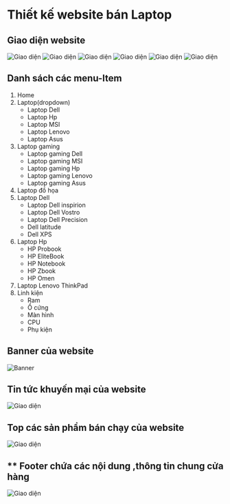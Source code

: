 # **Thiết kế website bán Laptop**
## **Giao diện website**
![Giao diện](img/gd1.png)
![Giao diện](img/gd2.png)
![Giao diện](img/gd3.png)
![Giao diện](img/gd4.png)
![Giao diện](img/gd5.png)
![Giao diện](img/gd6.png)

<div style="page-break-after: always;"></div>

## **Danh sách các menu-Item**
1. Home
2. Laptop(dropdown)
    * Laptop Dell
    * Laptop Hp
    * Laptop MSI
    * Laptop Lenovo
    * Laptop Asus
3. Laptop gaming
    * Laptop gaming Dell
    * Laptop gaming MSI
    * Laptop gaming Hp
    * Laptop gaming Lenovo
    * Laptop gaming Asus
4. Laptop đồ họa 
5. Laptop Dell
    * Laptop Dell inspirion
    * Laptop Dell Vostro
    * Laptop Dell  Precision
    * Dell latitude
    * Dell XPS
6. Laptop Hp
    * HP Probook
    * HP EliteBook
    * HP Notebook
    * HP Zbook
    * HP Omen
7. Laptop Lenovo ThinkPad
8. Linh kiện
    * Ram
    * Ổ cứng
    * Màn hình
    * CPU
    * Phụ kiện
## **Banner của website**
![Banner](img/anh-web.jpg)

## **Tin tức khuyến mại của website**
![Giao diện](img/gd2.png)
## **Top các sản phẩm bán chạy của website**
![Giao diện](img/gd3.png)
<div style="page-break-after: always;"></div>

## ** Footer chứa các nội dung ,thông tin chung cửa hàng
![Giao diện](img/gd6.png)